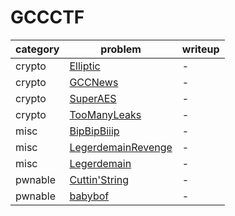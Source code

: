# GCCCTF
category | problem | writeup
--- | --- | ---
crypto | [Elliptic](crypto/Elliptic) | -
crypto | [GCCNews](crypto/GCCNews) | -
crypto | [SuperAES](crypto/SuperAES) | -
crypto | [TooManyLeaks](crypto/TooManyLeaks) | -
misc | [BipBipBiiip](misc/BipBipBiiip) | -
misc | [LegerdemainRevenge](misc/LegerdemainRevenge) | -
misc | [Legerdemain](misc/Legerdemain) | -
pwnable | [Cuttin'String](pwnable/Cuttin%27String) | -
pwnable | [babybof](pwnable/babybof) | -
